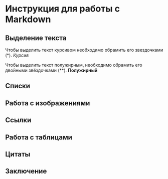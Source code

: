# Инструкция для работы с Markdown

## Выделение текста

Чтобы выделить текст курсивом необходимо обрамить его звездочками (*). *Курсив*

Чтобы выделить текст полужирным, необходимо обрамить его двойными звёздочками (**). **Полужирный**

## Списки

## Работа с изображениями

## Ссылки

## Работа с таблицами

## Цитаты

## Заключение